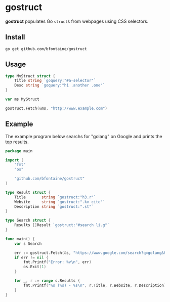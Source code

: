 # gostruct

**gostruct** populates Go `struct`s from webpages using CSS selectors.

[goquery]: https://github.com/PuerkitoBio/goquery

## Install

    go get github.com/bfontaine/gostruct

## Usage

```go
type MyStruct struct {
    Title string `goquery:"#a-selector"`
    Desc string `goquery:"h1 .another .one"`
}

var ms MyStruct

gostruct.Fetch(&ms, "http://www.example.com")
```

## Example

The example program below searchs for "golang" on Google and prints the top
results.

```go
package main

import (
    "fmt"
    "os"

    "github.com/bfontaine/gostruct"
)

type Result struct {
    Title       string `gostruct:"h3.r"`
    Website     string `gostruct:".kv cite"`
    Description string `gostruct:".st"`
}

type Search struct {
    Results []Result `gostruct:"#search li.g"`
}

func main() {
    var s Search

    err := gostruct.Fetch(&s, "https://www.google.com/search?q=golang&hl=en")
    if err != nil {
        fmt.Printf("Error: %v\n", err)
        os.Exit(1)
    }

    for _, r := range s.Results {
        fmt.Printf("%s (%s) - %s\n", r.Title, r.Website, r.Description)
    }
}
```
